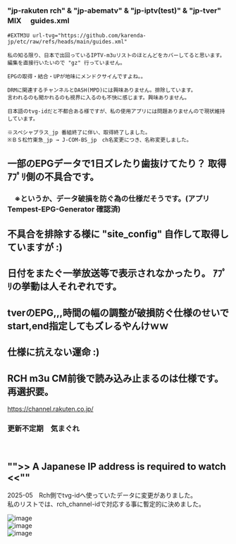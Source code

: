 
### "jp-rakuten rch" & "jp-abematv" & "jp-iptv(test)" & "jp-tver" MIX 　guides.xml
~~~
#EXTM3U url-tvg="https://github.com/karenda-jp/etc/raw/refs/heads/main/guides.xml"

私の知る限り、日本で出回っているIPTV-m3uリストのほとんどをカバーしてると思います。
編集を直接行いたいので "gz" 行っていません。

EPGの取得・結合・UPが地味にメンドクサイんですよね。。

DRMに関連するチャンネルとDASH(MPD)には興味ありません。排除しています。
言われるのも聞かれるのも視界に入るのも不快に感じます。興味ありません。

日本語のtvg-idだと不都合ある様ですが、私の使用アプリには問題ありませんので現状維持しています。

※スペシャプラス_jp 番組終了に伴い、取得終了しました。
※ＢＳ松竹東急_jp → J-COM-BS_jp　ch名変更につき、名称変更しました。
~~~

## 一部のEPGデータで1日ズレたり歯抜けてたり？ 取得ｱﾌﾟﾘ側の不具合です。
### 　※というか、データ破損を防ぐ為の仕様だそうです。(アプリ Tempest-EPG-Generator 確認済)
## 不具合を排除する様に "site_config" 自作して取得していますが :)
## 日付をまたぐ一挙放送等で表示されなかったり。 ｱﾌﾟﾘの挙動は人それぞれです。
## tverのEPG,,,時間の幅の調整が破損防ぐ仕様のせいでstart,end指定してもズレるやんけｗｗ
## 仕様に抗えない運命 :)

## RCH m3u CM前後で読み込み止まるのは仕様です。再選択要。

https://channel.rakuten.co.jp/

### 更新不定期　気まぐれ
<br/>

## "">> A Japanese IP address is required to watch <<""

2025-05　Rch側でtvg-idへ使っていたデータに変更がありました。<br/>
私のリストでは、rch_channel-idで対応する事に暫定的に決めました。

![image](https://github.com/user-attachments/assets/c6629db5-6145-4199-b554-32d881f9b9cb)
<br/>
![image](https://github.com/user-attachments/assets/b8a08e60-1907-441b-aa0c-99a5754f7f5e)
<br/>
![image](https://github.com/user-attachments/assets/d26ddab7-b217-48f7-a3d3-d72d9031cf03)

<br/>
